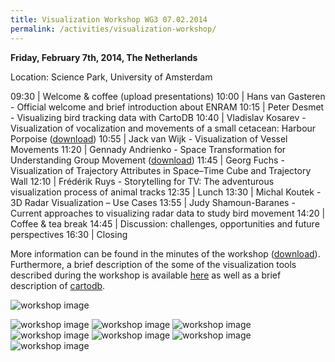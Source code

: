 ```yaml
---
title: Visualization Workshop WG3 07.02.2014
permalink: /activities/visualization-workshop/
---
```


**Friday, February 7th, 2014, The Netherlands**

Location: Science Park, University of Amsterdam

09:30 | Welcome & coffee (upload presentations)
10:00 | Hans van Gasteren - Official welcome and brief introduction about ENRAM
10:15 | Peter Desmet - Visualizing bird tracking data with CartoDB
10:40 | Vladislav Kosarev - Visualization of vocalization and movements of a small cetacean: Harbour Porpoise ([download](/assets/documents/Visialization-of-movements-and-vocalization-of-harbour-porpoises.pdf))
10:55 | Jack van Wijk - Visualization of Vessel Movements
11:20 | Gennady Andrienko - Space Transformation for Understanding Group Movement ([download](/assets/documents/andr_VAST_2013.pdf))
11:45 | Georg Fuchs - Visualization of Trajectory Attributes in Space–Time Cube and Trajectory Wall
12:10 | Frédérik Ruys - Storytelling for TV: The adventurous visualization process of animal tracks
12:35 | Lunch
13:30 | Michal Koutek - 3D Radar Visualization – Use Cases
13:55 | Judy Shamoun-Baranes - Current approaches to visualizing radar data to study bird movement
14:20 | Coffee & tea break
14:45 | Discussion: challenges, opportunities and future perspectives
16:30 | Closing

More information can be found in the minutes of the workshop ([download](/assets/documents/Minutes-of-meeting-ENRAM-workshop-WG3-07022014-ES1305.pdf)). Furthermore, a brief description of the some of the visualization tools described during the workshop is available [here](/assets/documents/WG3_overviewvistools.pdf) as well as a brief description of [cartodb](/assets/documents/cartodb.pdf).

![workshop image](/assets/images/IMG_4070.JPG)

![workshop image](/assets/images/IMG_4062.jpg)
![workshop image](/assets/images/IMG_4063.JPG)
![workshop image](/assets/images/IMG_4064.JPG)
![workshop image](/assets/images/IMG_4065.JPG)
![workshop image](/assets/images/IMG_4066.jpg)
![workshop image](/assets/images/IMG_4067.JPG)
![workshop image](/assets/images/IMG_4068.jpg)
